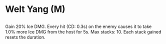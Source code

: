# Welt Yang (M)

## 

Gain 20% Ice DMG. Every hit (CD: 0.3s) on the enemy causes it to take 1.0% more Ice DMG from the host for 5s. Max stacks: 10. Each stack gained resets the duration.